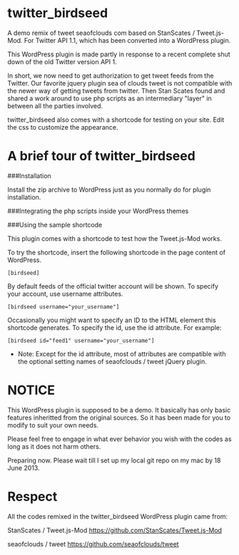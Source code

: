 twitter_birdseed
================

A demo remix of tweet seaofclouds com based on StanScates / Tweet.js-Mod. For Twitter API 1.1, which has been converted into a WordPress plugin.

This WordPress plugin is made partly in response to a recent complete shut down of the old Twitter version API 1.

In short, we now need to get authorization to get tweet feeds from the Twitter. Our favorite jquery plugin sea of clouds tweet is not compatible with the newer way of getting tweets from twitter. Then Stan Scates found and shared a work around to use php scripts as an intermediary "layer" in between all the parties involved.

twitter_birdseed also comes with a shortcode for testing on your site. Edit the css to customize the appearance.

A brief tour of twitter_birdseed
================

###Installation

Install the zip archive to WordPress just as you normally do for plugin installation.

###Integrating the php scripts inside your WordPress themes

###Using the sample shortcode

This plugin comes with a shortcode to test how the Tweet.js-Mod works.

To try the shortcode, insert the following shortcode in the page content of WordPress.

<pre><code>[birdseed]</code></pre>

By default feeds of the official twitter account will be shown. To specify your account, use username attributes.

<pre><code>[birdseed username="your_username"]</code></pre>

Occasionally you might want to specify an ID to the HTML element this shortcode generates. To specify the id, use the id attribute. For example:
<pre><code>[birdseed id="feed1" username="your_username"]</code></pre>

* Note: Except for the id attribute, most of attributes are compatible with the optional setting names of seaofclouds / tweet jQuery plugin.

NOTICE
================
This WordPress plugin is supposed to be a demo. It basically has only basic features inheritted from the original sources. So it has been made for you to modify to suit your own needs.

Please feel free to engage in what ever behavior you wish with the codes as long as it does not harm others.

Preparing now. Please wait till I set up my local git repo on my mac by 18 June 2013.

Respect
================
All the codes remixed in the twitter_birdseed WordPress plugin came from:

StanScates / Tweet.js-Mod
https://github.com/StanScates/Tweet.js-Mod

seaofclouds / tweet
https://github.com/seaofclouds/tweet
